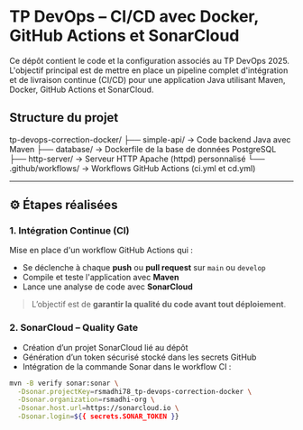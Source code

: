# TP DevOps – CI/CD avec Docker, GitHub Actions et SonarCloud

Ce dépôt contient le code et la configuration associés au TP DevOps 2025. L'objectif principal est de mettre en place un pipeline complet d'intégration et de livraison continue (CI/CD) pour une application Java utilisant Maven, Docker, GitHub Actions et SonarCloud.


##  Structure du projet

tp-devops-correction-docker/
├── simple-api/ → Code backend Java avec Maven
├── database/ → Dockerfile de la base de données PostgreSQL
├── http-server/ → Serveur HTTP Apache (httpd) personnalisé
└── .github/workflows/ → Workflows GitHub Actions (ci.yml et cd.yml)

---

## ⚙️ Étapes réalisées

### 1. Intégration Continue (CI)

Mise en place d'un workflow GitHub Actions qui :

- Se déclenche à chaque **push** ou **pull request** sur `main` ou `develop`
- Compile et teste l'application avec **Maven**
- Lance une analyse de code avec **SonarCloud**

> L’objectif est de **garantir la qualité du code avant tout déploiement**.

### 2. SonarCloud – Quality Gate

- Création d’un projet SonarCloud lié au dépôt
- Génération d’un token sécurisé stocké dans les secrets GitHub
- Intégration de la commande Sonar dans le workflow CI :

```bash
mvn -B verify sonar:sonar \
  -Dsonar.projectKey=rsmadhi78_tp-devops-correction-docker \
  -Dsonar.organization=rsmadhi-org \
  -Dsonar.host.url=https://sonarcloud.io \
  -Dsonar.login=${{ secrets.SONAR_TOKEN }}
